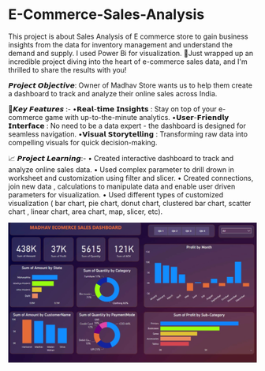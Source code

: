 # E-Commerce-Sales-Analysis
This project is about Sales Analysis of E commerce store to gain business insights from the data for inventory management and understand the demand and supply. I used Power Bi for visualization.
🚀Just wrapped up an incredible project diving into the heart of e-commerce sales data, and I'm thrilled to share the results with you!

𝙋𝙧𝙤𝙟𝙚𝙘𝙩 𝙊𝙗𝙟𝙚𝙘𝙩𝙞𝙫𝙚: Owner of Madhav Store wants us to help them create a dashboard to track and analyze their online sales across India.

🚀𝙆𝙚𝙮 𝙁𝙚𝙖𝙩𝙪𝙧𝙚𝙨 :-
•𝗥𝗲𝗮𝗹-𝘁𝗶𝗺𝗲 𝗜𝗻𝘀𝗶𝗴𝗵𝘁𝘀 : Stay on top of your e-commerce game with up-to-the-minute analytics.
•𝗨𝘀𝗲𝗿-𝗙𝗿𝗶𝗲𝗻𝗱𝗹𝘆 𝗜𝗻𝘁𝗲𝗿𝗳𝗮𝗰𝗲 : No need to be a data expert - the dashboard is designed for seamless navigation.
•𝗩𝗶𝘀𝘂𝗮𝗹 𝗦𝘁𝗼𝗿𝘆𝘁𝗲𝗹𝗹𝗶𝗻𝗴 : Transforming raw data into compelling visuals for quick decision-making.

📈 𝙋𝙧𝙤𝙟𝙚𝙘𝙩 𝙇𝙚𝙖𝙧𝙣𝙞𝙣𝙜:-
 • Created interactive dashboard to track and analyze online sales data.
 • Used complex parameter to drill drown in worksheet and customization using filter and slicer.
 • Created connections, join new data , calculations to manipulate data and enable user driven parameters for visualization.
 • Used different types of customized visualization ( bar chart, pie chart, donut chart, clustered bar chart, scatter chart , linear chart, area chart, map, slicer, etc).


![Alt text](https://github.com/SoviD7/E-Commerce-Sales-Analysis/blob/main/Untitled.jpg?raw=true)
